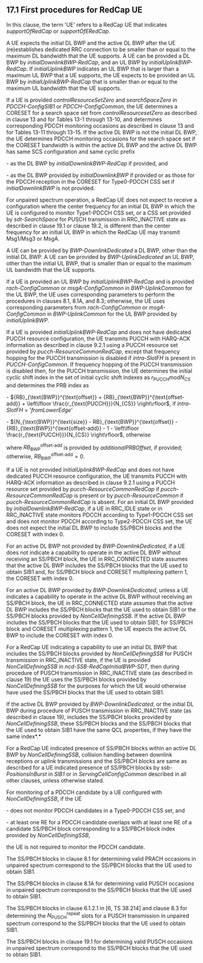 ## 17.1 First procedures for RedCap UE

In this clause, the term \'UE\' refers to a RedCap UE that indicates
*supportOfRedCap* or *supportOfERedCap*.

A UE expects the initial DL BWP and the active DL BWP after the UE
(re)establishes dedicated RRC connection to be smaller than or equal to
the maximum DL bandwidth that the UE supports. A UE can be provided a DL
BWP by *initialDownlinkBWP-RedCap*, and an UL BWP by
*initialUplinkBWP-RedCap*. If *initialUplinkBWP* indicates an UL BWP
that is larger than a maximum UL BWP that a UE supports, the UE expects
to be provided an UL BWP by *initialUplinkBWP-RedCap* that is smaller
than or equal to the maximum UL bandwidth that the UE supports.

If a UE is provided *controlResourceSetZero* and *searchSpaceZero* in
*PDCCH-ConfigSIB1* or *PDCCH-ConfigCommon*, the UE determines a CORESET
for a search space set from *controlResourcesetZero* as described in
clause 13 and for Tables 13-1 through 13-10, and determines
corresponding PDCCH monitoring occasions as described in clause 13 and
for Tables 13-11 through 13-15. If the active DL BWP is not the initial
DL BWP, the UE determines PDCCH monitoring occasions for the search
space set if the CORESET bandwidth is within the active DL BWP and the
active DL BWP has same SCS configuration and same cyclic prefix

\- as the DL BWP by *initialDownlinkBWP-RedCap* if provided, and

\- as the DL BWP provided by *initialDownlinkBWP* if provided or as
those for the PDCCH reception in the CORESET for Type0-PDCCH CSS set if
*initialDownlinkBWP* is not provided.

For unpaired spectrum operation, a RedCap UE does not expect to receive
a configuration where the center frequency for an initial DL BWP in
which the UE is configured to monitor Type1-PDCCH CSS set, or a CSS set
provided by *sdt-SearchSpace* for PUSCH transmission in RRC_INACTIVE
state as described in clause 19.1 or clause 19.2, is different than the
center frequency for an initial UL BWP in which the RedCap UE may
transmit Msg1/Msg3 or MsgA.

A UE can be provided by *BWP-DownlinkDedicated* a DL BWP, other than the
initial DL BWP. A UE can be provided by *BWP-UplinkDedicated* an UL BWP,
other than the initial UL BWP, that is smaller than or equal to the
maximum UL bandwidth that the UE supports.

If a UE is provided an UL BWP by *initialUplinkBWP-RedCap* and is
provided *rach-ConfigCommon* or *msgA-ConfigCommon* in
*BWP-UplinkCommon* for the UL BWP, the UE uses corresponding parameters
to perform the procedures in clauses 8.1, 8.1A, and 8.3; otherwise, the
UE uses corresponding parameters from *rach-ConfigCommon* or
*msgA-ConfigCommon* in *BWP-UplinkCommon* for the UL BWP provided by
*initialUplinkBWP*.

If a UE is provided *initialUplinkBWP-RedCap* and does not have
dedicated PUCCH resource configuration, the UE transmits PUCCH with
HARQ-ACK information as described in clause 9.2.1 using a PUCCH resource
set provided by *pucch-ResourceCommonRedCap*, except that frequency
hopping for the PUCCH transmission is disabled if *intra-SlotFH* is
present in *PUCCH-ConfigCommon*. If frequency hopping of the PUCCH
transmission is disabled then, for the PUCCH transmission, the UE
determines the initial cyclic shift index in the set of initial cyclic
shift indexes as $r_{\text{PUCCH}}\text{mod}N_{CS}$ and determines the
PRB index as

\-
${RB}_{\text{BWP}}^{\text{offset}} + {RB}_{\text{BWP}}^{\text{offset-add}} + \left\lfloor \frac{r_{\text{PUCCH}}}{N_{CS}} \right\rfloor$,
if *intra-SlotFH* = \'*fromLowerEdge*\'

\-
${N_{\text{BWP}}^{\text{size}} - RB}_{\text{BWP}}^{\text{offset}} - {RB}_{\text{BWP}}^{\text{offset-add}} - 1 - \left\lfloor \frac{r_{\text{PUCCH}}}{N_{CS}} \right\rfloor$,
otherwise

where ${RB}_{\text{BWP}}^{\text{offset-add}}$ is provided by
*additionalPRBOffset*, if provided; otherwise,
${RB}_{\text{BWP}}^{\text{offset-add}} = 0.$

If a UE is not provided *initialUplinkBWP-RedCap* and does not have
dedicated PUCCH resource configuration, the UE transmits PUCCH with
HARQ-ACK information as described in clause 9.2.1 using a PUCCH resource
set provided by *pucch-ResourceCommonRedCap* if
*pucch-ResourceCommonRedCap* is present or by *pucch-ResourceCommon* if
*pucch-ResourceCommonRedCap* is absent. For an initial DL BWP provided
by *initialDownlinkBWP-RedCap*, if a UE in RRC_IDLE state or in
RRC_INACTIVE state monitors PDCCH according to Type1-PDCCH CSS set and
does not monitor PDCCH according to Type2-PDCCH CSS set, the UE does not
expect the initial DL BWP to include SS/PBCH blocks and the CORESET with
index 0.

For an active DL BWP not provided by *BWP-DownlinkDedicated*, if a UE
does not indicate a capability to operate in the active DL BWP without
receiving an SS/PBCH block, the UE in RRC_CONNECTED state assumes that
the active DL BWP includes the SS/PBCH blocks that the UE used to obtain
SIB1 and, for SS/PBCH block and CORESET multiplexing pattern 1, the
CORESET with index 0.

For an active DL BWP provided by *BWP-DownlinkDedicated*, unless a UE
indicates a capability to operate in the active DL BWP without receiving
an SS/PBCH block, the UE in RRC_CONNECTED state assumes that the active
DL BWP includes the SS/PBCH blocks that the UE used to obtain SIB1 or
the SS/PBCH blocks provided by *NonCellDefiningSSB*. If the active DL
BWP includes the SS/PBCH blocks that the UE used to obtain SIB1, for
SS/PBCH block and CORESET multiplexing pattern 1, the UE expects the
active DL BWP to include the CORESET with index 0.

For a RedCap UE indicating a capability to use an initial DL BWP that
includes the SS/PBCH blocks provided by *NonCellDefiningSSB* for PUSCH
transmission in RRC_INACTIVE state, if the UE is provided
*NonCellDefiningSSB* in *ncd-SSB-RedCapInitialBWP-SDT*, then during
procedure of PUSCH transmission in RRC_INACTIVE state (as described in
clause 19) the UE uses the SS/PBCH blocks provided by
*NonCellDefiningSSB* for the purposes for which the UE would otherwise
have used the SS/PBCH blocks that the UE used to obtain SIB1.

If the active DL BWP provided by *BWP-DownlinkDedicated*, or the initial
DL BWP during procedure of PUSCH transmission in RRC_INACTIVE state (as
described in clause 19), includes the SS/PBCH blocks provided by
*NonCellDefiningSSB*, these SS/PBCH blocks and the SS/PBCH blocks that
the UE used to obtain SIB1 have the same QCL properties, if they have
the same index*.*

For a RedCap UE indicated presence of SS/PBCH blocks within an active DL
BWP by *NonCellDefiningSSB*, collision handling between downlink
receptions or uplink transmissions and the SS/PBCH blocks are same as
described for a UE indicated presence of SS/PBCH blocks by
*ssb-PositionsInBurst* in *SIB1* or in *ServingCellConfigCommon*
described in all other clauses, unless otherwise stated.

For monitoring of a PDCCH candidate by a UE configured with
*NonCellDefiningSSB*, if the UE

\- does not monitor PDCCH candidates in a Type0-PDCCH CSS set, and

\- at least one RE for a PDCCH candidate overlaps with at least one RE
of a candidate SS/PBCH block corresponding to a SS/PBCH block index
provided by *NonCellDefiningSSB*,

the UE is not required to monitor the PDCCH candidate.

The SS/PBCH blocks in clause 8.1 for determining valid PRACH occasions
in unpaired spectrum correspond to the SS/PBCH blocks that the UE used
to obtain SIB1.

The SS/PBCH blocks in clause 8.1A for determining valid PUSCH occasions
in unpaired spectrum correspond to the SS/PBCH blocks that the UE used
to obtain SIB1.

The SS/PBCH blocks in clause 6.1.2.1 in \[6, TS 38.214\] and clause 8.3
for determining the $N_{\text{PUSCH}}^{\text{repeat}}$ slots for a PUSCH
transmission in unpaired spectrum correspond to the SS/PBCH blocks that
the UE used to obtain SIB1.

The SS/PBCH blocks in clause 19.1 for determining valid PUSCH occasions
in unpaired spectrum correspond to the SS/PBCH blocks that the UE used
to obtain SIB1.